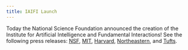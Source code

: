 ```yaml
---
title: IAIFI Launch
---
```


Today the National Science Foundation announced the creation of the Institute for Artificial Intelligence and Fundamental Interactions! See the following press releases: [NSF](XXX), [MIT](XXX), [Harvard](XXX), [Northeastern](XXX), and [Tufts](XXX).  
